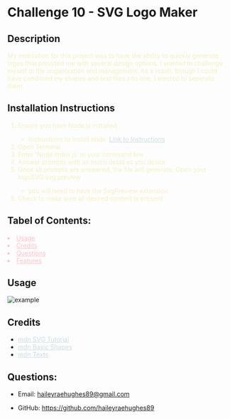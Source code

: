 # Challenge 10 - SVG Logo Maker

## Description

  <span style="color:#F4F1BB">
  My motivation for this project was to have the ability to quickly generate logos that provided me with several design options. I wanted to challenge myself in file origanization and management. As a result, though I could have combined my shapes and text files into one, I elected to seperate them. 
  </span>
  
  ## Installation Instructions
  
  <span style="color:#F4F1BB">
  <ol>
  <li>Ensure you have Node.js installed</li>
    <ul>
    <li>Instructions to install node: 
    <a href="https://docs.npmjs.com/downloading-and-installing-node-js-and-npm" style="color: #CCDCE2">Link to Instructions</a></li>
    </ul>
  <li>Open Terminal</li>
  <li>Enter 'Node index.js' in your command line</li>
  <li>Answer prompts with as much detail as you desire.</li>
  <li>Once all prompts are answered, the file will generate. Open your logoSVG.svg preview</li>
      <ul>
          <li>you will need to have the SvgPreview extension</li>
      </ul>
  <li>Check to make sure all desired content is present</li>
  </ol>
  </span>
  
## Tabel of Contents:
<div style="color:pink">
<li>
<a href="#usage" style="color:pink">Usage</a>
</li>
<li>
<a href="#credits" style="color:pink">Credits</a>
</li>
<li>
<a href="#questions" style="color:pink">Questions</a>
</li>
<li>
<a href="#features" style="color:pink">Features</a>
</li>
</div>

## Usage

![example](https://github.com/haileyraehughes89/challenge-10-SVG-Logo-Maker/assets/127250721/cca0349e-d345-4472-8d69-460d4ec11f46)



## Credits

  <ul>
  <li>
  <a href="https://developer.mozilla.org/en-US/docs/Web/SVG/Tutorial"  style="color: #CCDCE2">mdn SVG Tutorial</a>
  </li>
     <li>
  <a href="https://developer.mozilla.org/en-US/docs/Web/SVG/Tutorial/Basic_Shapes"  style="color: #CCDCE2">mdn Basic Shapes</a>
  </li>
  <li>
  <a href="https://developer.mozilla.org/en-US/docs/Web/SVG/Tutorial/Texts"  style="color: #CCDCE2">mdn Texts</a>
  </li>
  </ul>

## Questions:

- Email:
  <a id="#questions" href="https://www.google.com/" style="color: #E85F5C">haileyraehughes89@gmail.com</a>

- GitHub:
  <a href="https://www.google.com/" style="color: #E85F5C">https://github.com/haileyraehughes89</a>
